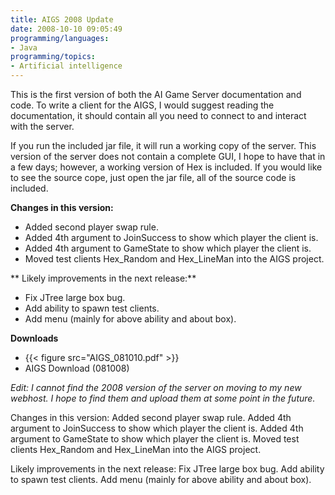 ```yaml
---
title: AIGS 2008 Update
date: 2008-10-10 09:05:49
programming/languages:
- Java
programming/topics:
- Artificial intelligence
---
```

This is the first version of both the AI Game Server documentation and code. To write a client for the AIGS, I would suggest reading the documentation, it should contain all you need to connect to and interact with the server.

If you run the included jar file, it will run a working copy of the server. This version of the server does not contain a complete GUI, I hope to have that in a few days; however, a working version of Hex is included. If you would like to see the source cope, just open the jar file, all of the source code is included.

<!--more-->

**Changes in this version:**

* Added second player swap rule.
* Added 4th argument to JoinSuccess to show which player the client is.
* Added 4th argument to GameState to show which player the client is.
* Moved test clients Hex_Random and Hex_LineMan into the AIGS project.

** Likely improvements in the next release:**

* Fix JTree large box bug.
* Add ability to spawn test clients.
* Add menu (mainly for above ability and about box).

**Downloads**

* {{< figure src="AIGS_081010.pdf" >}}
* AIGS Download (081008)


*Edit: I cannot find the 2008 version of the server on moving to my new webhost.  I hope to find them and upload them at some point in the future.*

Changes in this version:
Added second player swap rule.
Added 4th argument to JoinSuccess to show which player the client is.
Added 4th argument to GameState to show which player the client is.
Moved test clients Hex_Random and Hex_LineMan into the AIGS project.

Likely improvements in the next release:
Fix JTree large box bug.
Add ability to spawn test clients.
Add menu (mainly for above ability and about box).
